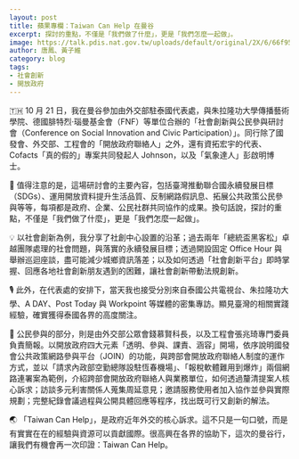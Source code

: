 ```yaml
---
layout: post
title: 蘋果專欄：Taiwan Can Help 在曼谷
excerpt: 探討的重點，不僅是「我們做了什麼」，更是「我們怎麼一起做」。
image: https://talk.pdis.nat.gov.tw/uploads/default/original/2X/6/66f950eecd95b45469cbb174f3f7d4dee281c484.jpeg
author: 唐鳳、黃子維
category: blog
tags:
- 社會創新
- 開放政府
---
```


🇹🇭 10 月 21 日，我在曼谷參加由外交部駐泰國代表處，與朱拉隆功大學傳播藝術學院、德國腓特烈·瑙曼基金會（FNF）等單位合辦的「社會創新與公民參與研討會（Conference on Social Innovation and Civic Participation）」。同行除了國發會、外交部、工程會的「開放政府聯絡人」之外，還有資拓宏宇的代表、Cofacts「真的假的」專案共同發起人 Johnson，以及「氣象達人」彭啟明博士。

🚸 值得注意的是，這場研討會的主要內容，包括臺灣推動聯合國永續發展目標（SDGs）、運用開放資料提升生活品質、反制網路假訊息、拓展公共政策公民參與等等，每項都是政府、企業、公民社群共同協作的成果。換句話說，探討的重點，不僅是「我們做了什麼」，更是「我們怎麼一起做」。

💡 以社會創新為例，我分享了社創中心設置的沿革；過去兩年「總統盃黑客松」卓越團隊處理的社會問題，與落實的永續發展目標；透過開設固定 Office Hour 與舉辦巡迴座談，盡可能減少城鄉資訊落差；以及如何透過「社會創新平台」即時掌握、回應各地社會創新朋友遇到的困難，讓社會創新帶動法規創新。

🎙️ 此外，在代表處的安排下，當天我也接受分別來自泰國公共電視台、朱拉隆功大學、A DAY、Post Today 與 Workpoint 等媒體的密集專訪。顯見臺灣的相關實踐經驗，確實獲得泰國各界的高度關注。

🙋 公民參與的部分，則是由外交部公眾會錢慕賢科長，以及工程會張兆琦專門委員負責簡報。以開放政府四大元素「透明、參與、課責、涵容」開場，依序說明國發會公共政策網路參與平台（JOIN）的功能，與跨部會開放政府聯絡人制度的運作方式，並以「請求內政部空勤總隊設駐恆春機場」、「報稅軟體難用到爆炸」兩個網路連署案為範例，介紹跨部會開放政府聯絡人與業務單位，如何透過釐清提案人核心訴求；訪談多元利害關係人蒐集周延意見；邀請服務使用者加入協作並參與實際規劃；完整紀錄會議過程與公開具體回應等程序，找出既可行又創新的解法。

🌏 「Taiwan Can Help」，是政府近年外交的核心訴求。這不只是一句口號，而是有實實在在的經驗與資源可以貢獻國際。很高興在各界的協助下，這次的曼谷行，讓我們有機會再一次印證：Taiwan Can Help。

